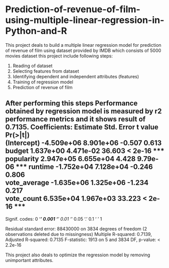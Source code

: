 # Prediction-of-revenue-of-film-using-multiple-linear-regression-in-Python-and-R
This project deals to build a multiple linear regression model for prediction of revenue of film using dataset provided by IMDB which consists of 5000 movies dataset this project include following steps:
1. Reading of dataset
2. Selecting features from dataset
3. Identifying dependent and independent attributes (features)
4. Training of regression model
5. Prediction of revenue of film

After performing this steps Performance obtained by regression model is measured by r2 performance metrics and it shows result of 0.7135.
Coefficients:
               Estimate Std. Error t value Pr(>|t|)    
(Intercept)  -4.509e+06  8.901e+06  -0.507    0.613    
budget        1.637e+00  4.471e-02  36.603  < 2e-16 ***
popularity    2.947e+05  6.655e+04   4.428 9.79e-06 ***
runtime      -1.752e+04  7.128e+04  -0.246    0.806    
vote_average -1.635e+06  1.325e+06  -1.234    0.217    
vote_count    6.535e+04  1.967e+03  33.223  < 2e-16 ***
---
Signif. codes:  0 ‘***’ 0.001 ‘**’ 0.01 ‘*’ 0.05 ‘.’ 0.1 ‘ ’ 1

Residual standard error: 88430000 on 3834 degrees of freedom
  (2 observations deleted due to missingness)
Multiple R-squared:  0.7139,	Adjusted R-squared:  0.7135 
F-statistic:  1913 on 5 and 3834 DF,  p-value: < 2.2e-16
  
This project also deals to optimize the regression model by removing unimportant attributes.


